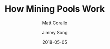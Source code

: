 ---
layout: media
title: How Mining Pools Work
date: 2018-05-05
categories: ['Education']
author: ['Matt Corallo', 'Jimmy Song']
excerpt: Bitcoin Core developer Matt Corallo explains how mining pools work and his work on improving the mining process.
external_url: https://www.youtube.com/watch?v=dpCEa6NB7to
---